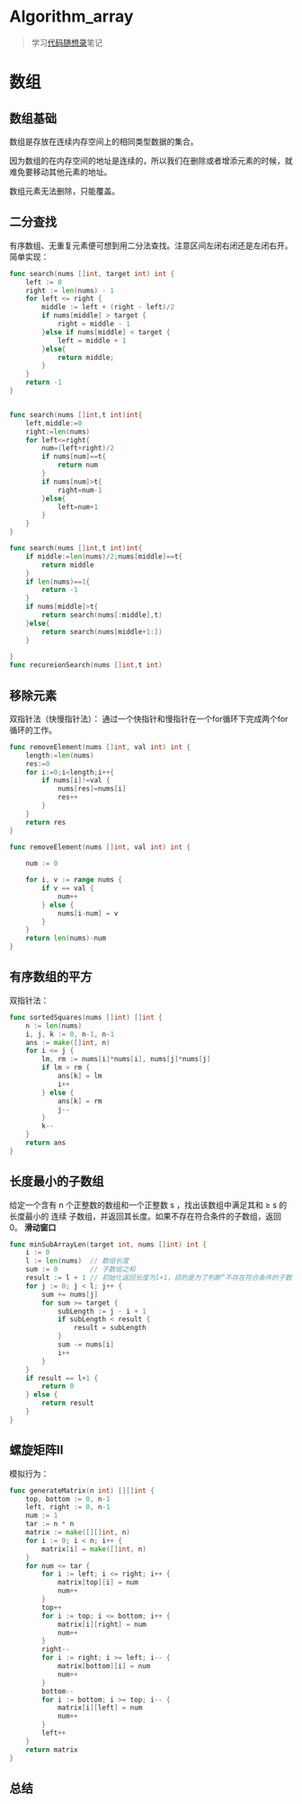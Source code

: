 # Algorithm_array

> 学习[代码随想录](https://programmercarl.com/)笔记

<!-- @import "[TOC]" {cmd="toc" depthFrom=1 depthTo=6 orderedList=false} -->

# 数组
## 数组基础
数组是存放在连续内存空间上的相同类型数据的集合。 

因为数组的在内存空间的地址是连续的，所以我们在删除或者增添元素的时候，就难免要移动其他元素的地址。

数组元素无法删除，只能覆盖。
## 二分查找
有序数组、无重复元素便可想到用二分法查找。注意区间左闭右闭还是左闭右开。
简单实现：
```go
func search(nums []int, target int) int {
    left := 0
    right := len(nums) - 1
    for left <= right {
        middle := left + (right - left)/2
        if nums[middle] > target {
            right = middle - 1
        }else if nums[middle] < target {
            left = middle + 1
        }else{
            return middle;
        }
    }
    return -1
}


func search(nums []int,t int)int{
    left,middle:=0
    right:=len(nums)
    for left<=right{
        num=(left+right)/2
        if nums[num]==t{
            return num
        }
        if nums[num]>t{
            right=num-1
        }else{
            left=num+1
        }
    }
}

func search(nums []int,t int)int{
    if middle:=len(nums)/2;nums[middle]==t{
        return middle
    }
    if len(nums)==1{
        return -1
    }
    if nums[middle]>t{
        return search(nums[:middle],t)
    }else{
        return search(nums[middle+1:])
    }
    
}
func recureionSearch(nums []int,t int)
```
## 移除元素
双指针法（快慢指针法）： 通过一个快指针和慢指针在一个for循环下完成两个for循环的工作。
```go
func removeElement(nums []int, val int) int {
    length:=len(nums)
    res:=0
    for i:=0;i<length;i++{
        if nums[i]!=val {
            nums[res]=nums[i]
            res++
        }
    }
    return res
}

func removeElement(nums []int, val int) int {
   
    num := 0

    for i, v := range nums {
        if v == val {
            num++
        } else {
            nums[i-num] = v
        }
    }
    return len(nums)-num
}
```
## 有序数组的平方
双指针法：
```go
func sortedSquares(nums []int) []int {
	n := len(nums)
	i, j, k := 0, n-1, n-1
	ans := make([]int, n)
	for i <= j {
		lm, rm := nums[i]*nums[i], nums[j]*nums[j]
		if lm > rm {
			ans[k] = lm
			i++
		} else {
			ans[k] = rm
			j--
		}
		k--
	}
	return ans
}
```
## 长度最小的子数组
给定一个含有 n 个正整数的数组和一个正整数 s ，找出该数组中满足其和 ≥ s 的长度最小的 连续 子数组，并返回其长度。如果不存在符合条件的子数组，返回 0。
**滑动窗口**
```go
func minSubArrayLen(target int, nums []int) int {
    i := 0
    l := len(nums)  // 数组长度
    sum := 0        // 子数组之和
    result := l + 1 // 初始化返回长度为l+1，目的是为了判断“不存在符合条件的子数组，返回0”的情况
    for j := 0; j < l; j++ {
        sum += nums[j]
        for sum >= target {
            subLength := j - i + 1
            if subLength < result {
                result = subLength
            }
            sum -= nums[i]
            i++
        }
    }
    if result == l+1 {
        return 0
    } else {
        return result
    }
}
```
## 螺旋矩阵II
模拟行为：
```go
func generateMatrix(n int) [][]int {
    top, bottom := 0, n-1
    left, right := 0, n-1
    num := 1
    tar := n * n
    matrix := make([][]int, n)
    for i := 0; i < n; i++ {
        matrix[i] = make([]int, n)
    }
    for num <= tar {
        for i := left; i <= right; i++ {
            matrix[top][i] = num
            num++
        }
        top++
        for i := top; i <= bottom; i++ {
            matrix[i][right] = num
            num++
        }
        right--
        for i := right; i >= left; i-- {
            matrix[bottom][i] = num
            num++
        }
        bottom--
        for i := bottom; i >= top; i-- {
            matrix[i][left] = num
            num++
        }
        left++
    }
    return matrix
}
```
## 总结

